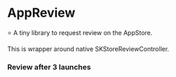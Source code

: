 # AppReview

⭐️ A tiny library to request review on the AppStore.

This is wrapper around native SKStoreReviewController.

### Review after 3 launches
```swift
